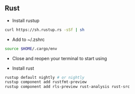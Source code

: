 ## Rust

-   Install rustup

```bash
curl https://sh.rustup.rs -sSf | sh
```

-   Add to ~/.zshrc

```bash
source $HOME/.cargo/env
```

-   Close and reopen your terminal to start using

-   Install rust

```bash
rustup default nightly # or nightly
rustup component add rustfmt-preview
rustup component add rls-preview rust-analysis rust-src
```
